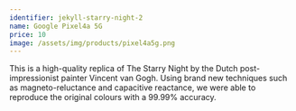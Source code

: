 ```yaml
---
identifier: jekyll-starry-night-2
name: Google Pixel4a 5G
price: 10
image: /assets/img/products/pixel4a5g.png
---
```


This is a high-quality replica of The Starry Night by the Dutch post-impressionist painter Vincent van Gogh. Using brand new techniques such as magneto-reluctance and capacitive reactance, we were able to reproduce the original colours with a 99.99% accuracy.
